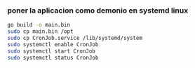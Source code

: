
### poner la aplicacion como demonio en systemd linux
```bash
go build -o main.bin
sudo cp main.bin /opt
sudo cp CronJob.service /lib/systemd/system
sudo systemctl enable CronJob
sudo systemctl start CronJob 
sudo systemctl status CronJob
```
